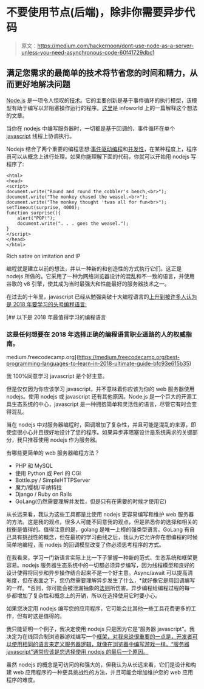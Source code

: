 # 不要使用节点(后端)，除非你需要异步代码

> 原文：<https://medium.com/hackernoon/dont-use-node-as-a-server-unless-you-need-asynchronous-code-60f41729dbc1>

## 满足您需求的最简单的技术将节省您的时间和精力，从而更好地解决问题

[Node.js](https://nodejs.org) 是一项令人惊叹的[技术](https://hackernoon.com/tagged/technology)。它的主要创新是基于事件循环的执行模型，该模型有助于编写以非阻塞操作运行的程序。[这里](https://www.infoworld.com/article/3210589/node-js/what-is-nodejs-javascript-runtime-explained.html)是 infoworld 上的一篇解释这个想法的文章。

当你在 nodejs 中编写服务器时，一切都是基于回调的，事件循环在单个 [javascript](https://hackernoon.com/tagged/javascript) 线程上协调执行。

Nodejs 结合了两个重要的编程思想:[事件驱动编程](https://www.coursera.org/learn/interactive-python-1/lecture/3HN9h/event-driven-programming)和[并发性](https://www.ics.uci.edu/~rickl/courses/ics-h197/2014-fq-h197/talk-Wu-Concurrency-is-NOT-parallelism.pdf)，在某种程度上，程序员可以从概念上进行处理。如果你能理解下面的代码，你就可以开始用 nodejs 写程序了:

```
<html>
<head>
<script>
document.write("Round and round the cobbler's bench,<br>");
document.write("The monkey chased the weasel.<br>");
document.write("The monkey thought 'twas all for fun<br>");
setTimeout(surprise, 4000);
function surprise(){
    alert("POP!");
    document.write(". . . goes the weasel.");
}
</script>
</head>
</html>
```

Rich satire on imitation and IP

编程就是建立以前的想法，并以一种新的和创造性的方式执行它们。这正是 nodejs 所做的。它采用了一种为网络浏览器设计的混乱和不一致的语言，并使用谷歌的 v8 引擎，使其成为当时最强大和性能最好的服务器技术之一。

在过去的十年里，javascript 已经从勉强突破十大编程语言的[上升到被许多人认为是 2018 年要学习的头号编程语言:](https://spring.io/blog/2009/02/23/programming-language-popularity)

[](https://medium.freecodecamp.org/best-programming-languages-to-learn-in-2018-ultimate-guide-bfc93e615b35) [## 以下是 2018 年最值得学习的编程语言

### 这是任何想要在 2018 年选择正确的编程语言职业道路的人的权威指南。

medium.freecodecamp.org](https://medium.freecodecamp.org/best-programming-languages-to-learn-in-2018-ultimate-guide-bfc93e615b35) 

我 100%同意学习 javascript 是个好主意。

但是仅仅因为你应该学习 javascript，并不意味着你应该为你的 web 服务器使用 nodejs。使用 nodejs 或 javascript 还有其他原因。Node.js 是一个巨大的开源工具生态系统的中心，javascript 是一种拥抱简单和灵活性的语言，尽管它有时会变得混乱。

当在 nodejs 中对服务器编程时，回调增加了复杂性，并且可能是混乱的来源，即使您很小心并且很好地设计了您的程序。如果异步非阻塞设计是系统需求的关键部分，我只推荐使用 nodejs 作为服务器。

有哪些更简单的 web 服务器编程方法？

*   PHP 和 MySQL
*   使用 Python 或 Perl 的 CGI
*   Bottle.py / SimpleHTTPServer
*   魔力/樱桃/辛纳特拉
*   Django / Ruby on Rails
*   GoLang(仍然需要理解并发性，但是只有在需要的时候才使用它)

从长远来看，我认为这些工具都是比使用 nodejs 更容易编写和维护 web 服务器的方法。这是我的观点，很多人可能不同意我的观点，但是熟悉你的选择和相关的权衡是值得的。值得注意的是，golang 是唯一上榜的强类型语言。GoLang 有自己具有挑战性的概念，但在最初的学习曲线之后，我认为它允许你在想编程的时候简单地编程，而 nodejs 的回调模型改变了你必须思考程序的方式。

在我看来，学习一门新语言实际上比一下子掌握一种新的范式、生态系统和框架更容易。nodejs 服务器生态系统中的一切都必须异步编写，因为线程模型和良好的设计使得将同步和异步操作结合起来不是一个好主意。Async/await 可以提高清晰度，但在表面之下，您仍然需要理解异步发生了什么，*就好像它是用回调编写的一样。*否则，你可能会被泄漏抽象的[法则](https://www.joelonsoftware.com/2002/11/11/the-law-of-leaky-abstractions/)所伤害。异步编程给编程过程的每一步都增加了复杂性和概念上的开销，所以在选择使用它时要小心。

如果您决定用 nodejs 编写您的应用程序，它可能会比其他一些工具花费更多的工作，但有时这是值得的。

我只能证明一个例子，我决定使用 nodejs 只是因为它是“服务器 javascript”。我决定为在线回合制浏览器游戏编写一个[框架，对我来说很重要的一点是，开发者可以使用相同的语言来定义服务器逻辑，就像在浏览器中编写游戏一样。“服务器 javascript”通常应该是您选择使用 nodejs 的最后一个原因。](https://github.com/derekmc/turnbased-server)

虽然 nodejs 的概念是可访问的和强大的，但我认为从长远来看，它们是设计和构建 web 应用程序的一种更具挑战性的方法，并且可能会增加维护您的 web 应用程序的难度。